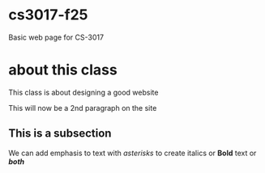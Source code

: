 # cs3017-f25
Basic web page for CS-3017


# about this class
This class is about designing a good website

This will now be a 2nd paragraph on the site

## This is a subsection
We can add emphasis to text with *asterisks* to create italics or **Bold** text or ***both*** 
